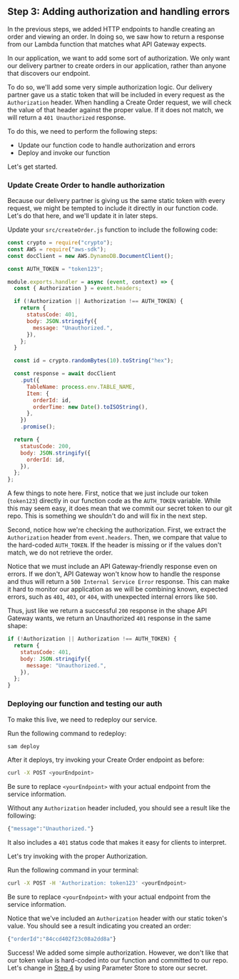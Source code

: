 ## Step 3: Adding authorization and handling errors

In the previous steps, we added HTTP endpoints to handle creating an order and viewing an order. In doing so, we saw how to return a response from our Lambda function that matches what API Gateway expects.

In our application, we want to add some sort of authorization. We only want our delivery partner to create orders in our application, rather than anyone that discovers our endpoint.

To do so, we'll add some very simple authorization logic. Our delivery partner gave us a static token that will be included in every request as the `Authorization` header. When handling a Create Order request, we will check the value of that header against the proper value. If it does not match, we will return a `401 Unauthorized` response.

To do this, we need to perform the following steps:

- Update our function code to handle authorization and errors
- Deploy and invoke our function

Let's get started.

### Update Create Order to handle authorization

Because our delivery partner is giving us the same static token with every request, we might be tempted to include it directly in our function code. Let's do that here, and we'll update it in later steps.

Update your `src/createOrder.js` function to include the following code:

```js
const crypto = require("crypto");
const AWS = require("aws-sdk");
const docClient = new AWS.DynamoDB.DocumentClient();

const AUTH_TOKEN = "token123";

module.exports.handler = async (event, context) => {
  const { Authorization } = event.headers;

  if (!Authorization || Authorization !== AUTH_TOKEN) {
    return {
      statusCode: 401,
      body: JSON.stringify({
        message: "Unauthorized.",
      }),
    };
  }

  const id = crypto.randomBytes(10).toString("hex");

  const response = await docClient
    .put({
      TableName: process.env.TABLE_NAME,
      Item: {
        orderId: id,
        orderTime: new Date().toISOString(),
      },
    })
    .promise();

  return {
    statusCode: 200,
    body: JSON.stringify({
      orderId: id,
    }),
  };
};
```

A few things to note here. First, notice that we just include our token (`token123`) directly in our function code as the `AUTH_TOKEN` variable. While this may seem easy, it does mean that we commit our secret token to our git repo. This is something we shouldn't do and will fix in the next step.

Second, notice how we're checking the authorization. First, we extract the `Authorization` header from `event.headers`. Then, we compare that value to the hard-coded `AUTH_TOKEN`. If the header is missing or if the values don't match, we do not retrieve the order.

Notice that we must include an API Gateway-friendly response even on errors. If we don't, API Gateway won't know how to handle the response and thus will return a `500 Internal Service Error` response. This can make it hard to monitor our application as we will be combining known, expected errors, such as `401`, `403`, or `404`, with unexpected internal errors like `500`.

Thus, just like we return a successful `200` response in the shape API Gateway wants, we return an Unauthorized `401` response in the same shape:

```js
if (!Authorization || Authorization !== AUTH_TOKEN) {
  return {
    statusCode: 401,
    body: JSON.stringify({
      message: "Unauthorized.",
    }),
  };
}
```

### Deploying our function and testing our auth

To make this live, we need to redeploy our service.

Run the following command to redeploy:

```bash
sam deploy
```

After it deploys, try invoking your Create Order endpoint as before:

```bash
curl -X POST <yourEndpoint>
```

Be sure to replace `<yourEndpoint>` with your actual endpoint from the service information.

Without any `Authorization` header included, you should see a result like the following:

```bash
{"message":"Unauthorized."}
```

It also includes a `401` status code that makes it easy for clients to interpret.

Let's try invoking with the proper Authorization.

Run the following command in your terminal:

```bash
curl -X POST -H 'Authorization: token123' <yourEndpoint>
```

Be sure to replace `<yourEndpoint>` with your actual endpoint from the service information.

Notice that we've included an `Authorization` header with our static token's value. You should see a result indicating you created an order:

```bash
{"orderId":"84ccd402f23c08a2dd8a"}
```

Success! We added some simple authorization. However, we don't like that our token value is hard-coded into our function and committed to our repo. Let's change in [Step 4](./../4-parameter-store) by using Parameter Store to store our secret.
